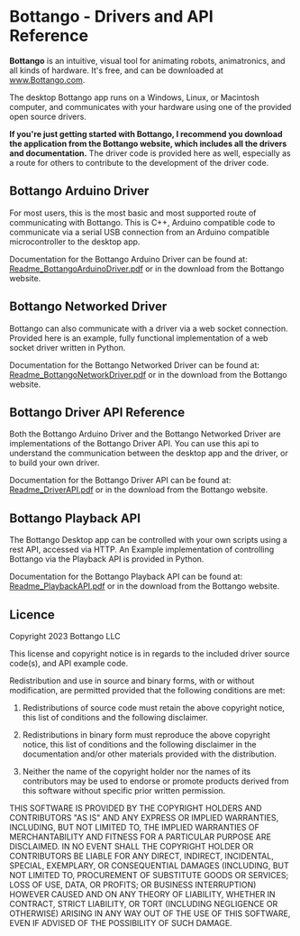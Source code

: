 # Bottango - Drivers and API Reference

**Bottango** is an intuitive, visual tool for animating robots, animatronics, and all kinds of hardware. It's free, and can be downloaded at <a href="http://www.Bottango.com/" target="_blank">www.Bottango.com</a>.

The desktop Bottango app runs on a Windows, Linux, or Macintosh computer, and communicates with your hardware using one of the provided open source drivers.

**If you're just getting started with Bottango, I recommend you download the application from the Bottango website, which includes all the drivers and documentation.** The driver code is provided here as well, especially as a route for others to contribute to the development of the driver code.


## Bottango Arduino Driver

For most users, this is the most basic and most supported route of communicating with Bottango. This is C++, Arduino compatible code to communicate via a serial USB connection from an Arduino compatible microcontroller to the desktop app.

Documentation for the Bottango Arduino Driver can be found at: [Readme_BottangoArduinoDriver.pdf](https://s3.us-west-1.amazonaws.com/bottango.com/GithubDocs/Readme_BottangoArduinoDriver.pdf) or in the download from the Bottango website.

## Bottango Networked Driver

Bottango can also communicate with a driver via a web socket connection. Provided here is an example, fully functional implementation of a web socket driver written in Python.

Documentation for the Bottango Networked Driver can be found at: [Readme_BottangoNetworkDriver.pdf](https://s3.us-west-1.amazonaws.com/bottango.com/GithubDocs/Readme_BottangoNetworkDriver.pdf) or in the download from the Bottango website.

## Bottango Driver API Reference

Both the Bottango Arduino Driver and the Bottango Networked Driver are implementations of the Bottango Driver API. You can use this api to understand the communication between the desktop app and the driver, or to build your own driver.

Documentation for the Bottango Driver API can be found at: [Readme_DriverAPI.pdf](https://s3.us-west-1.amazonaws.com/bottango.com/GithubDocs/Readme_DriverAPI.pdf) or in the download from the Bottango website.

## Bottango Playback API

The Bottango Desktop app can be controlled with your own scripts using a rest API, accessed via HTTP. An Example implementation of controlling Bottango via the Playback API is provided in Python.

Documentation for the Bottango Playback API can be found at: [Readme_PlaybackAPI.pdf](https://s3.us-west-1.amazonaws.com/bottango.com/GithubDocs/Readme_PlaybackAPI.pdf) or in the download from the Bottango website.

## Licence

Copyright 2023 Bottango LLC

This license and copyright notice is in regards to the included driver source code(s), and API example code.

Redistribution and use in source and binary forms, with or without modification, are permitted provided that the following conditions are met:

1. Redistributions of source code must retain the above copyright notice, this list of conditions and the following disclaimer.

2. Redistributions in binary form must reproduce the above copyright notice, this list of conditions and the following disclaimer in the documentation and/or other materials provided with the distribution.

3. Neither the name of the copyright holder nor the names of its contributors may be used to endorse or promote products derived from this software without specific prior written permission.

THIS SOFTWARE IS PROVIDED BY THE COPYRIGHT HOLDERS AND CONTRIBUTORS "AS IS" AND ANY EXPRESS OR IMPLIED WARRANTIES, INCLUDING, BUT NOT LIMITED TO, THE IMPLIED WARRANTIES OF MERCHANTABILITY AND FITNESS FOR A PARTICULAR PURPOSE ARE DISCLAIMED. IN NO EVENT SHALL THE COPYRIGHT HOLDER OR CONTRIBUTORS BE LIABLE FOR ANY DIRECT, INDIRECT, INCIDENTAL, SPECIAL, EXEMPLARY, OR CONSEQUENTIAL DAMAGES (INCLUDING, BUT NOT LIMITED TO, PROCUREMENT OF SUBSTITUTE GOODS OR SERVICES; LOSS OF USE, DATA, OR PROFITS; OR BUSINESS INTERRUPTION) HOWEVER CAUSED AND ON ANY THEORY OF LIABILITY, WHETHER IN CONTRACT, STRICT LIABILITY, OR TORT (INCLUDING NEGLIGENCE OR OTHERWISE) ARISING IN ANY WAY OUT OF THE USE OF THIS SOFTWARE, EVEN IF ADVISED OF THE POSSIBILITY OF SUCH DAMAGE.
